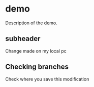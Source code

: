 # demo

Description of the demo.

## subheader

Change made on my local pc

## Checking branches

Check where you save this modification